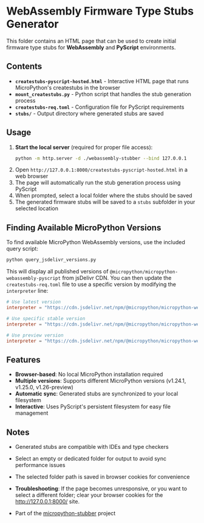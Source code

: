 # WebAssembly Firmware Type Stubs Generator

This folder contains an HTML page that can be used to create initial firmware type stubs for **WebAssembly** and **PyScript** environments.

## Contents

- **`createstubs-pyscript-hosted.html`** - Interactive HTML page that runs MicroPython's createstubs in the browser
- **`mount_createstubs.py`** - Python script that handles the stub generation process
- **`createstubs-req.toml`** - Configuration file for PyScript requirements
- **`stubs/`** - Output directory where generated stubs are saved

## Usage

1. **Start the local server** (required for proper file access):
   ```bash
   python -m http.server -d ./webassembly-stubber --bind 127.0.0.1
   ```
2. Open `http://127.0.0.1:8000/createstubs-pyscript-hosted.html` in a web browser
3. The page will automatically run the stub generation process using PyScript
4. When prompted, select a local folder where the stubs should be saved
5. The generated firmware stubs will be saved to a `stubs` subfolder in your selected location

## Finding Available MicroPython Versions

To find available MicroPython WebAssembly versions, use the included query script:

```bash
python query_jsdelivr_versions.py
```

This will display all published versions of `@micropython/micropython-webassembly-pyscript` from jsDelivr CDN. You can then update the `createstubs-req.toml` file to use a specific version by modifying the `interpreter` line:

```toml
# Use latest version
interpreter = "https://cdn.jsdelivr.net/npm/@micropython/micropython-webassembly-pyscript@latest/micropython.mjs"

# Use specific stable version
interpreter = "https://cdn.jsdelivr.net/npm/@micropython/micropython-webassembly-pyscript@1.26.0/micropython.mjs"

# Use preview version
interpreter = "https://cdn.jsdelivr.net/npm/@micropython/micropython-webassembly-pyscript@1.27.0-preview-282/micropython.mjs"
```

## Features

- **Browser-based**: No local MicroPython installation required
- **Multiple versions**: Supports different MicroPython versions (v1.24.1, v1.25.0, v1.26-preview)
- **Automatic sync**: Generated stubs are synchronized to your local filesystem
- **Interactive**: Uses PyScript's persistent filesystem for easy file management

## Notes

- Generated stubs are compatible with IDEs and type checkers
- Select an empty or dedicated folder for output to avoid sync performance issues
- The selected folder path is saved in browser cookies for convenience
- **Troubleshooting**: If the page becomes unresponsive, or you want to select a different folder; clear your browser cookies for the http://127.0.0.1:8000/ site.

- Part of the [micropython-stubber](https://github.com/josverl/micropython-stubber) project
